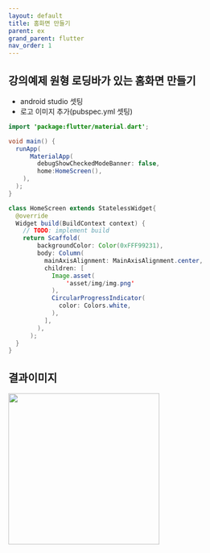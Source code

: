 ```yaml
---
layout: default
title: 홈화면 만들기
parent: ex
grand_parent: flutter
nav_order: 1
---
```



## 강의예제 원형 로딩바가 있는 홈화면 만들기
  - android studio 셋팅
  - 로고 이미지 추가(pubspec.yml 셋팅)
  
```java
import 'package:flutter/material.dart';

void main() {
  runApp(
      MaterialApp(
        debugShowCheckedModeBanner: false,
        home:HomeScreen(),
    ),
  );
}

class HomeScreen extends StatelessWidget{
  @override
  Widget build(BuildContext context) {
    // TODO: implement build
    return Scaffold(
        backgroundColor: Color(0xFFF99231),
        body: Column(
          mainAxisAlignment: MainAxisAlignment.center,
          children: [
            Image.asset(
                'asset/img/img.png'
            ),
            CircularProgressIndicator(
              color: Colors.white,
            ),
          ],
        ),
      );
  }
}
```

## 결과이미지
<img src = "https://user-images.githubusercontent.com/71206860/190179479-dd023c71-70ba-46cd-9eaa-a8fee881c0f4.png" width="300"/>


